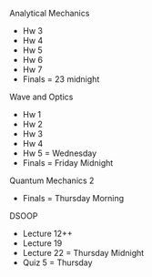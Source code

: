 Analytical Mechanics
- Hw 3
- Hw 4
- Hw 5
- Hw 6
- Hw 7
- Finals = 23 midnight

Wave and Optics
- Hw 1
- Hw 2
- Hw 3
- Hw 4
- Hw 5 = Wednesday
- Finals = Friday Midnight

Quantum Mechanics 2
- Finals = Thursday Morning

DSOOP
- Lecture 12++
- Lecture 19
- Lecture 22 = Thursday Midnight
- Quiz 5 = Thursday


